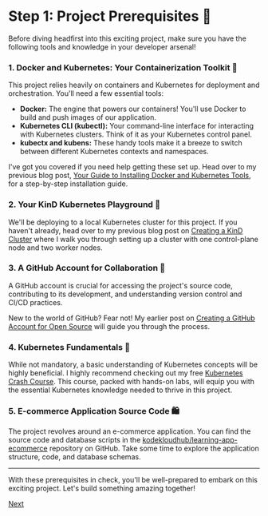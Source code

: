 # Step 1: Project Prerequisites 🧰

Before diving headfirst into this exciting project, make sure you have the following tools and knowledge in your developer arsenal!

### 1. Docker and Kubernetes: Your Containerization Toolkit 🐳

This project relies heavily on containers and Kubernetes for deployment and orchestration. You'll need a few essential tools:

- **Docker:**  The engine that powers our containers! You'll use Docker to build and push images of our application.
- **Kubernetes CLI (kubectl):** Your command-line interface for interacting with Kubernetes clusters.  Think of it as your Kubernetes control panel.
- **kubectx and kubens:**  These handy tools make it a breeze to switch between different Kubernetes contexts and namespaces. 

I've got you covered if you need help getting these set up. Head over to my previous blog post, [Your Guide to Installing Docker and Kubernetes Tools](your-docker-kubernetes-tools-blog-post-link), for a step-by-step installation guide.

### 2. Your KinD Kubernetes Playground 🛝

We'll be deploying to a local Kubernetes cluster for this project. If you haven't already, head over to my previous blog post on [Creating a KinD Cluster](your-kind-cluster-blog-post-link) where I walk you through setting up a cluster with one control-plane node and two worker nodes.  

### 3. A GitHub Account for Collaboration 🐙

A GitHub account is crucial for accessing the project's source code, contributing to its development, and understanding version control and CI/CD practices. 

New to the world of GitHub? Fear not! My earlier post on [Creating a GitHub Account for Open Source](your-github-account-blog-post-link) will guide you through the process.

### 4. Kubernetes Fundamentals 🚀

While not mandatory, a basic understanding of Kubernetes concepts will be highly beneficial. I highly recommend checking out my free [Kubernetes Crash Course](your-kubernetes-crash-course-link).  This course, packed with hands-on labs, will equip you with the essential Kubernetes knowledge needed to thrive in this project.

### 5.  E-commerce Application Source Code 🛍️

The project revolves around an e-commerce application. You can find the source code and database scripts in the [kodekloudhub/learning-app-ecommerce](https://github.com/kodekloudhub/learning-app-ecommerce) repository on GitHub. Take some time to explore the application structure, code, and database schemas. 

___

With these prerequisites in check, you'll be well-prepared to embark on this exciting project. Let's build something amazing together! 


[Next](02-containerize-your-e-commerce-website-and-database.md)